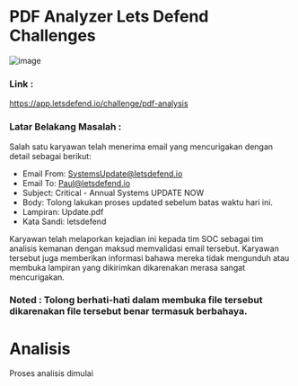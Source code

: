 # PDF Analyzer Lets Defend Challenges

![image](https://user-images.githubusercontent.com/43168046/210167881-5ad9edce-fed1-4012-ad2e-a8420dd3122a.png)

### Link : 
https://app.letsdefend.io/challenge/pdf-analysis

### Latar Belakang Masalah : 
Salah satu karyawan telah menerima email yang mencurigakan dengan detail sebagai berikut:

- Email From: SystemsUpdate@letsdefend.io 
- Email To: Paul@letsdefend.io 
- Subject: Critical - Annual Systems UPDATE NOW 
- Body: Tolong lakukan proses updated sebelum batas waktu hari ini. 
- Lampiran: Update.pdf 
- Kata Sandi: letsdefend

Karyawan telah melaporkan kejadian ini kepada tim SOC sebagai tim analisis kemanan dengan maksud memvalidasi email tersebut. Karyawan tersebut juga memberikan informasi bahawa mereka tidak mengunduh atau membuka lampiran yang dikirimkan dikarenakan merasa sangat mencurigakan. 

### Noted : Tolong berhati-hati dalam membuka file tersebut dikarenakan file tersebut benar termasuk berbahaya. 

# Analisis
Proses analisis dimulai 

